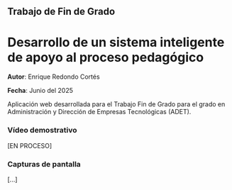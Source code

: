 ## Trabajo de Fin de Grado
# Desarrollo de un sistema inteligente de apoyo al proceso pedagógico

**Autor**: Enrique Redondo Cortés

**Fecha**: Junio del 2025

Aplicación web desarrollada para el Trabajo Fin de Grado para el grado en Administración y Dirección de Empresas Tecnológicas (ADET).

### Vídeo demostrativo

[EN PROCESO]

### Capturas de pantalla

[...]